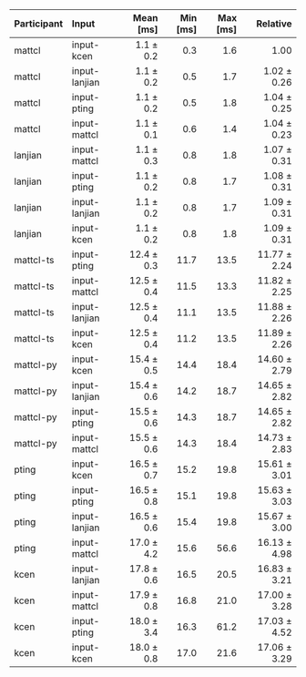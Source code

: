 | Participant | Input | Mean [ms] | Min [ms] | Max [ms] | Relative |
|:---|:---|---:|---:|---:|---:|
| mattcl | input-kcen | 1.1 ± 0.2 | 0.3 | 1.6 | 1.00 |
| mattcl | input-lanjian | 1.1 ± 0.2 | 0.5 | 1.7 | 1.02 ± 0.26 |
| mattcl | input-pting | 1.1 ± 0.2 | 0.5 | 1.8 | 1.04 ± 0.25 |
| mattcl | input-mattcl | 1.1 ± 0.1 | 0.6 | 1.4 | 1.04 ± 0.23 |
| lanjian | input-mattcl | 1.1 ± 0.3 | 0.8 | 1.8 | 1.07 ± 0.31 |
| lanjian | input-pting | 1.1 ± 0.2 | 0.8 | 1.7 | 1.08 ± 0.31 |
| lanjian | input-lanjian | 1.1 ± 0.2 | 0.8 | 1.7 | 1.09 ± 0.31 |
| lanjian | input-kcen | 1.1 ± 0.2 | 0.8 | 1.8 | 1.09 ± 0.31 |
| mattcl-ts | input-pting | 12.4 ± 0.3 | 11.7 | 13.5 | 11.77 ± 2.24 |
| mattcl-ts | input-mattcl | 12.5 ± 0.4 | 11.5 | 13.3 | 11.82 ± 2.25 |
| mattcl-ts | input-lanjian | 12.5 ± 0.4 | 11.1 | 13.5 | 11.88 ± 2.26 |
| mattcl-ts | input-kcen | 12.5 ± 0.4 | 11.2 | 13.5 | 11.89 ± 2.26 |
| mattcl-py | input-kcen | 15.4 ± 0.5 | 14.4 | 18.4 | 14.60 ± 2.79 |
| mattcl-py | input-lanjian | 15.4 ± 0.6 | 14.2 | 18.7 | 14.65 ± 2.82 |
| mattcl-py | input-pting | 15.5 ± 0.6 | 14.3 | 18.7 | 14.65 ± 2.82 |
| mattcl-py | input-mattcl | 15.5 ± 0.6 | 14.3 | 18.4 | 14.73 ± 2.83 |
| pting | input-kcen | 16.5 ± 0.7 | 15.2 | 19.8 | 15.61 ± 3.01 |
| pting | input-pting | 16.5 ± 0.8 | 15.1 | 19.8 | 15.63 ± 3.03 |
| pting | input-lanjian | 16.5 ± 0.6 | 15.4 | 19.8 | 15.67 ± 3.00 |
| pting | input-mattcl | 17.0 ± 4.2 | 15.6 | 56.6 | 16.13 ± 4.98 |
| kcen | input-lanjian | 17.8 ± 0.6 | 16.5 | 20.5 | 16.83 ± 3.21 |
| kcen | input-mattcl | 17.9 ± 0.8 | 16.8 | 21.0 | 17.00 ± 3.28 |
| kcen | input-pting | 18.0 ± 3.4 | 16.3 | 61.2 | 17.03 ± 4.52 |
| kcen | input-kcen | 18.0 ± 0.8 | 17.0 | 21.6 | 17.06 ± 3.29 |
